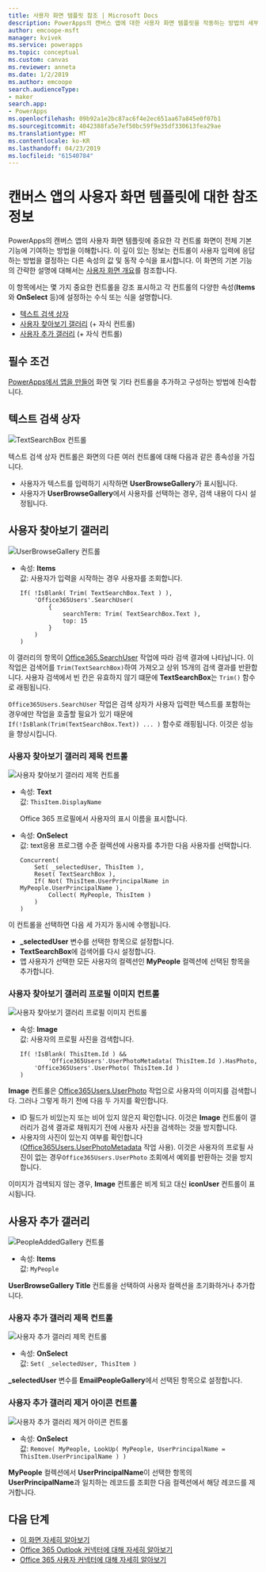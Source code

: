 ```yaml
---
title: 사용자 화면 템플릿 참조 | Microsoft Docs
description: PowerApps의 캔버스 앱에 대한 사용자 화면 템플릿을 작동하는 방법의 세부 정보 이해
author: emcoope-msft
manager: kvivek
ms.service: powerapps
ms.topic: conceptual
ms.custom: canvas
ms.reviewer: anneta
ms.date: 1/2/2019
ms.author: emcoope
search.audienceType:
- maker
search.app:
- PowerApps
ms.openlocfilehash: 09b92a1e2bc87ac6f4e2ec651aa67a845e0f07b1
ms.sourcegitcommit: 4042388fa5e7ef50bc59f9e35df330613fea29ae
ms.translationtype: MT
ms.contentlocale: ko-KR
ms.lasthandoff: 04/23/2019
ms.locfileid: "61540784"
---
```

# <a name="reference-information-about-the-people-screen-template-for-canvas-apps"></a>캔버스 앱의 사용자 화면 템플릿에 대한 참조 정보

PowerApps의 캔버스 앱의 사용자 화면 템플릿에 중요한 각 컨트롤 화면이 전체 기본 기능에 기여하는 방법을 이해합니다. 이 깊이 있는 정보는 컨트롤이 사용자 입력에 응답하는 방법을 결정하는 다른 속성의 값 및 동작 수식을 표시합니다. 이 화면의 기본 기능의 간략한 설명에 대해서는 [사용자 화면 개요](people-screen-overview.md)를 참조합니다.

이 항목에서는 몇 가지 중요한 컨트롤을 강조 표시하고 각 컨트롤의 다양한 속성(**Items**와 **OnSelect** 등)에 설정하는 수식 또는 식을 설명합니다.

* [텍스트 검색 상자](#text-search-box)
* [사용자 찾아보기 갤러리](#user-browse-gallery) (+ 자식 컨트롤)
* [사용자 추가 갤러리](#people-added-gallery) (+ 자식 컨트롤)

## <a name="prerequisite"></a>필수 조건

[PowerApps에서 앱을 만들어](../data-platform-create-app-scratch.md) 화면 및 기타 컨트롤을 추가하고 구성하는 방법에 친숙합니다.

## <a name="text-search-box"></a>텍스트 검색 상자

![TextSearchBox 컨트롤](media/people-screen/people-search-box.png)

텍스트 검색 상자 컨트롤은 화면의 다른 여러 컨트롤에 대해 다음과 같은 종속성을 가집니다.

* 사용자가 텍스트를 입력하기 시작하면 **UserBrowseGallery**가 표시됩니다.
* 사용자가 **UserBrowseGallery**에서 사용자를 선택하는 경우, 검색 내용이 다시 설정됩니다.

## <a name="user-browse-gallery"></a>사용자 찾아보기 갤러리

![UserBrowseGallery 컨트롤](media/people-screen/people-browse-gall.png)

* 속성: **Items**<br>
    값: 사용자가 입력을 시작하는 경우 사용자를 조회합니다.
    
    ```powerapps-dot
    If( !IsBlank( Trim( TextSearchBox.Text ) ), 
        'Office365Users'.SearchUser(
            {
                searchTerm: Trim( TextSearchBox.Text ), 
                top: 15
            }
        )
    )
    ```
    
이 갤러리의 항목이 [Office365.SearchUser](https://docs.microsoft.com/connectors/office365users/#searchuser) 작업에 따라 검색 결과에 나타납니다. 이 작업은 검색어를 `Trim(TextSearchBox)`하여 가져오고 상위 15개의 검색 결과를 반환합니다. 사용자 검색에서 빈 칸은 유효하지 않기 떄문에 **TextSearchBox**는 `Trim()` 함수로 래핑됩니다.

`Office365Users.SearchUser` 작업은 검색 상자가 사용자 입력한 텍스트를 포함하는 경우에만 작업을 호출할 필요가 있기 때문에`If(!IsBlank(Trim(TextSearchBox.Text)) ... )` 함수로 래핑됩니다. 이것은 성능을 향상시킵니다.

### <a name="userbrowsegallery-title-control"></a>사용자 찾아보기 갤러리 제목 컨트롤

![사용자 찾아보기 갤러리 제목 컨트롤](media/people-screen/people-browse-gall-title.png)

* 속성: **Text**<br>값: `ThisItem.DisplayName`

  Office 365 프로필에서 사용자의 표시 이름을 표시합니다.

* 속성: **OnSelect**<br>
    값: text응용 프로그램 수준 컬렉션에 사용자를 추가한 다음 사용자를 선택합니다.

    ```powerapps-dot
    Concurrent(
        Set( _selectedUser, ThisItem ),
        Reset( TextSearchBox ),
        If( Not( ThisItem.UserPrincipalName in MyPeople.UserPrincipalName ), 
            Collect( MyPeople, ThisItem )
        )
    )
    ```
이 컨트롤을 선택하면 다음 세 가지가 동시에 수행됩니다.

   * **\_selectedUser** 변수를 선택한 항목으로 설정합니다.
   * **TextSearchBox**에 검색어를 다시 설정합니다.
   * 앱 사용자가 선택한 모든 사용자의 컬렉션인 **MyPeople** 컬렉션에 선택된 항목을 추가합니다.

### <a name="userbrowsegallery-profileimage-control"></a>사용자 찾아보기 갤러리 프로필 이미지 컨트롤

![사용자 찾아보기 갤러리 프로필 이미지 컨트롤](media/people-screen/people-browse-gall-image.png)

* 속성: **Image**<br>
    값: 사용자의 프로필 사진을 검색합니다.

    ```powerapps-dot
    If( !IsBlank( ThisItem.Id ) && 
            'Office365Users'.UserPhotoMetadata( ThisItem.Id ).HasPhoto,
        'Office365Users'.UserPhoto( ThisItem.Id )
    )
    ```

**Image** 컨트롤은 [Office365Users.UserPhoto](https://docs.microsoft.com/connectors/office365users/#get-user-photo--v1-) 작업으로 사용자의 이미지를 검색합니다. 그러나 그렇게 하기 전에 다음 두 가지를 확인합니다.
  
   * ID 필드가 비있는지 또는 비어 있지 않은지 확인합니다. 이것은 **Image** 컨트롤이 갤러리가 검색 결과로 채워지기 전에 사용자 사진을 검색하는 것을 방지합니다.
   * 사용자의 사진이 있는지 여부를 확인합니다([Office365Users.UserPhotoMetadata](https://docs.microsoft.com/connectors/office365users/#get-user-photo-metadata) 작업 사용). 이것은 사용자의 프로필 사진이 없는 경우`Office365Users.UserPhoto` 조회에서 예외를 반환하는 것을 방지합니다.

이미지가 검색되지 않는 경우, **Image** 컨트롤은 비게 되고 대신 **iconUser** 컨트롤이 표시됩니다.

## <a name="people-added-gallery"></a>사용자 추가 갤러리

![PeopleAddedGallery 컨트롤](media/people-screen/people-people-gall.png)

* 속성: **Items**<br>
    값: `MyPeople`

**UserBrowseGallery Title** 컨트롤을 선택하여 사용자 컬렉션을 초기화하거나 추가합니다.

### <a name="peopleaddedgallery-title-control"></a>사용자 추가 갤러리 제목 컨트롤

![사용자 추가 갤러리 제목 컨트롤](media/people-screen/people-people-gall-title.png)

* 속성: **OnSelect**<br>
    값: `Set( _selectedUser, ThisItem )`

**_selectedUser** 변수를 **EmailPeopleGallery**에서 선택된 항목으로 설정합니다.

### <a name="peopleaddedgallery-iconremove-control"></a>사용자 추가 갤러리 제거 아이콘 컨트롤

![사용자 추가 갤러리 제거 아이콘 컨트롤](media/people-screen/people-people-gall-delete.png)

* 속성: **OnSelect**<br>
    값: `Remove( MyPeople, LookUp( MyPeople, UserPrincipalName = ThisItem.UserPrincipalName ) )`

**MyPeople** 컬렉션에서 **UserPrincipalName**이 선택한 항목의 **UserPrincipalName**과 일치하는 레코드를 조회한 다음 컬렉션에서 해당 레코드를 제거합니다.

## <a name="next-steps"></a>다음 단계

* [이 화면 자세히 알아보기](./people-screen-overview.md)
* [Office 365 Outlook 커넥터에 대해 자세히 알아보기](../connections/connection-office365-outlook.md)
* [Office 365 사용자 커넥터에 대해 자세히 알아보기](../connections/connection-office365-users.md)
